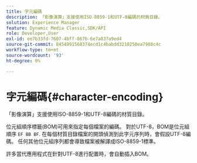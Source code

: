 ```yaml
---
title: 字元編碼
description: 「影像演算」支援使用ISO-8859-1和UTF-8編碼的材質目錄。
solution: Experience Manager
feature: Dynamic Media Classic,SDK/API
role: Developer,User
exl-id: ee7b33fd-7607-4bff-867b-6e7a837a9ed4
source-git-commit: 8454991568374ecd1c4babdd3210250ea7988c4c
workflow-type: tm+mt
source-wordcount: '93'
ht-degree: 0%

---
```


# 字元編碼{#character-encoding}

「影像演算」支援使用ISO-8859-1和UTF-8編碼的材質目錄。

位元組順序標籤(BOM)可用來指定每個檔案的編碼。 對於UTF-8，BOM是位元組順序 `EF BB BF`. 在每個材質目錄檔案的開頭偵測到此字元序列時，會假設UTF-8編碼。 任何其他位元組序列都會導致檔案被解譯成ISO-8859-1標準。

許多當代應用程式在針對UTF-8進行配置時，會自動插入BOM。
